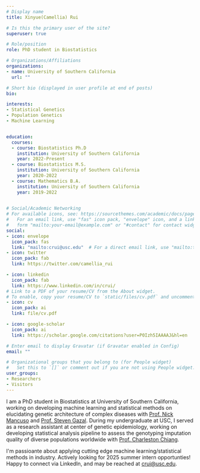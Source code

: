 ```yaml
---
# Display name
title: Xinyue(Camellia) Rui

# Is this the primary user of the site?
superuser: true

# Role/position
role: PhD student in Biostatistics

# Organizations/Affiliations
organizations:
- name: University of Southern California
  url: ""

# Short bio (displayed in user profile at end of posts)
bio: 

interests:
- Statistical Genetics 
- Population Genetics
- Machine Learning


education:
  courses:
  - course: Biostatistics Ph.D
    institution: University of Southern California
    year: 2022-Present
  - course: Biostatistics M.S.
    institution: University of Southern California
    year: 2020-2022
  - course: Mathematics B.A.
    institution: University of Southern California
    year: 2019-2022
  

# Social/Academic Networking
# For available icons, see: https://sourcethemes.com/academic/docs/page-builder/#icons
#   For an email link, use "fas" icon pack, "envelope" icon, and a link in the
#   form "mailto:your-email@example.com" or "#contact" for contact widget.
social:
- icon: envelope
  icon_pack: fas
  link: "mailto:crui@usc.edu"  # For a direct email link, use "mailto:test@example.org".
- icon: twitter
  icon_pack: fab
  link: https://twitter.com/camellia_rui

- icon: linkedin
  icon_pack: fab
  link: https://www.linkedin.com/in/crui/
# Link to a PDF of your resume/CV from the About widget.
# To enable, copy your resume/CV to `static/files/cv.pdf` and uncomment the lines below.
- icon: cv
  icon_pack: ai
  link: file/cv.pdf

- icon: google-scholar
  icon_pack: ai
  link: https://scholar.google.com/citations?user=P0Izh5IAAAAJ&hl=en

# Enter email to display Gravatar (if Gravatar enabled in Config)
email: ""

# Organizational groups that you belong to (for People widget)
#   Set this to `[]` or comment out if you are not using People widget.
user_groups:
- Researchers
- Visitors
---
```


I am a PhD student in Biostatistics at University of Southern California, working on developing machine learning and statistical methods on elucidating genetic architecture of complex diseases with [Prof. Nick Mancuso](https://www.mancusolab.com/) 
and [Prof. Steven Gazal](https://gazal-lab.org/). During my undergraduate at USC, I served as a research assistant at center of genetic epidemiology, working on developing statistical analysis pipeline to assess the genotyping imputation quality of diverse populations worldwide with [Prof. Charleston Chiang](https://chianglab.usc.edu/). 

I'm passioante about applying cutting edge machine learning/statistical methods in industry. Actively looking for 2025 summer intern opportunties! Happy to connect via LinkedIn, and may be reached at crui@usc.edu.